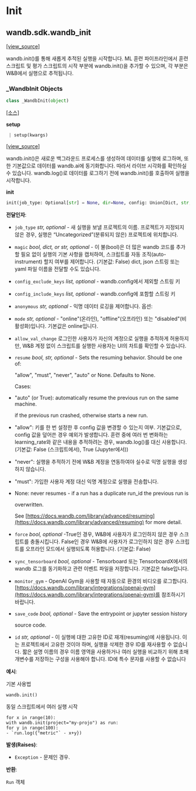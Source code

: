 # Init

## wandb.sdk.wandb\_init

[\[view\_source\]](https://github.com/wandb/client/blob/1d91d968ba0274736fc232dcb1a87a878142891d/wandb/sdk/wandb_init.py#L3)

wandb.init\(\)를 통해 새롭게 추적된 실행을 시작합니다. ML 훈련 파이프라인에서 훈련 스크립트 및 평가 스크립트의 시작 부분에 wandb.init\(\)을 추가할 수 있으며, 각 부분은 W&B에서 실행으로 추적됩니다.

### \_WandbInit Objects

```python
class _WandbInit(object)
```

 ​[\[소스\]](https://github.com/wandb/client/blob/025b586d2951e741c7fbac2df201b9836211b679/wandb/sdk/wandb_init.py#L35)​

**setup**

```python
 | setup(kwargs)
```

[\[view\_source\]](https://github.com/wandb/client/blob/1d91d968ba0274736fc232dcb1a87a878142891d/wandb/sdk/wandb_init.py#L62)

wandb.init\(\)은 새로운 백그라운드 프로세스를 생성하여 데이터를 실행에 로그하며, 또한 기본값으로 데이터를 wandb.ai에 동기화합니다. 따라서 라이브 시각화를 확인하실 수 있습니다. wandb.log\(\)로 데이터를 로그하기 전에 wandb.init\(\)를 호출하여 실행을 시작합니다.

**init**

```python
init(job_type: Optional[str] = None, dir=None, config: Union[Dict, str, None] = None, project: Optional[str] = None, entity: Optional[str] = None, reinit: bool = None, tags: Optional[Sequence] = None, group: Optional[str] = None, name: Optional[str] = None, notes: Optional[str] = None, magic: Union[dict, str, bool] = None, config_exclude_keys=None, config_include_keys=None, anonymous: Optional[str] = None, mode: Optional[str] = None, allow_val_change: Optional[bool] = None, resume: Optional[Union[bool, str]] = None, force: Optional[bool] = None, tensorboard=None, sync_tensorboard=None, monitor_gym=None, save_code=None, id=None, settings: Union[Settings, Dict[str, Any], None] = None) -> Union[Run, Dummy]
```



 **전달인자**:

* `job_type` _str, optional_ - 새 실행을 보낼 프로젝트의 이름. 프로젝트가 지정되지 않은 경우, 실행은 “Uncategorized”\(분류되지 않은\) 프로젝트에 위치합니다.
* `magic` _bool, dict, or str, optional_ - 이 불\(bool\)은 더 많은 wandb 코드를 추가할 필요 없이 실행의 기본 사항을 캡처하여, 스크립트를 자동 조직\(auto-instrument\) 할지 여부를 제어합니다. \(기본값: False\) dict, json 스트링 또는 yaml 파일 이름을 전달할 수도 있습니다.
* `config_exclude_keys` _list, optional_ - wandb.config에서 제외할 스트링 키
* `config_include_keys` _list, optional_ - wandb.config에 포함할 스트링 키
* `anonymous` _str, optional_ - 익명 데이터 로깅을 제어합니다. 옵션:
* `mode` _str, optional_ - "online"\(온라인\), "offline"\(오프라인\) 또는 "disabled"\(비활성화\)입니다. 기본값은 online입니다.
* `allow_val_change` 로그인한 사용자가 자신의 계정으로 실행을 추적하게 허용하지만, W&B 계정 없이 스크립트를 실행한 사용자는 UI의 차트를 확인할 수 있습니다.
* `resume` _bool, str, optional_ - Sets the resuming behavior. Should be one of:

  "allow", "must", "never", "auto" or None. Defaults to None.

  Cases:

* "auto" \(or True\): automatically resume the previous run on the same machine.

  if the previous run crashed, otherwise starts a new run.

* "allow": 키를 한 번 설정한 후 config 값을 변경할 수 있는지 여부. 기본값으로, config 값을 덮어쓴 경우 예외가 발생합니다. 훈련 중에 여러 번 변화하는 learning\_rate와 같은 내용을 추적하려는 경우, wandb.log\(\)를 대신 사용합니다. \(기본값: False \(스크립트에서\), True \(Jupyter에서\)\)
* "never":  실행을 추적하기 전에 W&B 계정을 연동하여야 실수로 익명 실행을 생성하지 않습니다.
* "must": 가입한 사용자 계정 대신 익명 계정으로 실행을 전송합니다.
* None: never resumes - if a run has a duplicate run\_id the previous run is

  overwritten.

  See [https://docs.wandb.com/library/advanced/resuming](https://docs.wandb.com/library/advanced/resuming) for more detail.

* `force` _bool, optional_ -True인 경우, W&B에 사용자가 로그인하지 않은 경우 스크립트를 충돌시킵니다. False인 경우 W&B에 사용자가 로그인하지 않은 경우 스크립트를 오프라인 모드에서 실행되도록 허용합니다. \(기본값: False\)
* `sync_tensorboard` _bool, optional_ - Tensorboard 또는 TensorboardX에서의 wandb 로그를 동기화하고 관련 이벤트 파일을 저장합니다. 기본값은 false입니다.
* `monitor_gym` - OpenAI Gym을 사용할 때 자동으로 환경의 비디오를 로그합니다. [https://docs.wandb.com/library/integrations/openai-gym](https://docs.wandb.com/library/integrations/openai-gym)를 참조하시기 바랍니다.
* `save_code` _bool, optional_ - Save the entrypoint or jupyter session history

  source code.

* `id` _str, optional_ - 이 실행에 대한 고유한 ID로 재개\(resuming\)에 사용됩니다. 이는 프로젝트에서 고유한 것이야 하며, 실행을 삭제한 경우 ID를 재사용할 수 없습니다. 짧은 설명 이름의 경우 이름 영역을 사용하거나 여러 실행을 비교하기 위해 초매개변수를 저장하는 구성을 사용해야 합니다. ID에 특수 문자를 사용할 수 없습니다

 **예시**:

 기본 사용법

```text
wandb.init()
```

동일 스크립트에서 여러 실행 시작

```text
for x in range(10):
with wandb.init(project="my-projo") as run:
for y in range(100):
- `run.log({"metric"` - x+y})
```

**발생\(Raises\)**:

* `Exception` - 문제인 경우.

 **반환**:

 `Run` 객체

